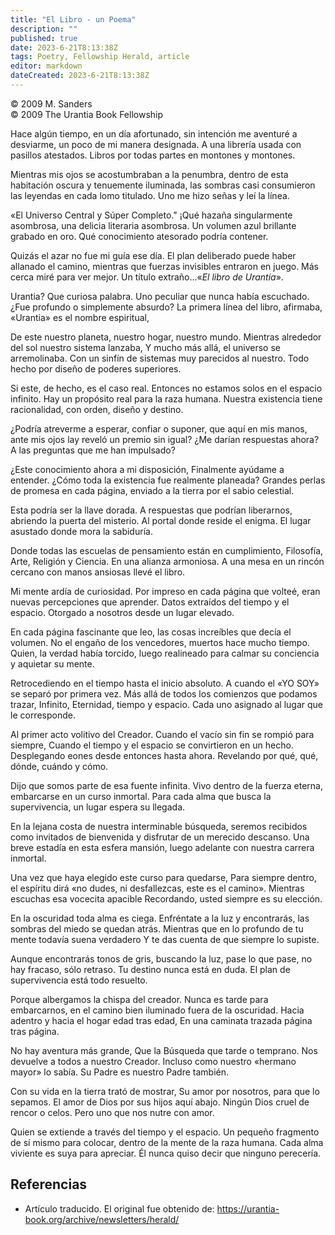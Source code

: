 ```yaml
---
title: "El Libro - un Poema"
description: ""
published: true
date: 2023-6-21T8:13:38Z
tags: Poetry, Fellowship Herald, article
editor: markdown
dateCreated: 2023-6-21T8:13:38Z
---
```


<p class="v-card v-sheet theme--light grey lighten-3 px-2">© 2009 M. Sanders<br>© 2009 The Urantia Book Fellowship</p>


Hace algún tiempo, en un día afortunado,
sin intención me aventuré a desviarme,
un poco de mi manera designada.
A una librería usada con pasillos atestados.
Libros por todas partes en montones y montones.

Mientras mis ojos se acostumbraban a la penumbra,
dentro de esta habitación oscura y tenuemente iluminada,
las sombras casi consumieron
las leyendas en cada lomo titulado.
Uno me hizo señas y leí la línea.

«El Universo Central y Súper
Completo."
¡Qué hazaña singularmente asombrosa,
una delicia literaria asombrosa.
Un volumen azul brillante grabado en oro.
Qué conocimiento atesorado podría contener.

Quizás el azar no fue mi guía ese día.
El plan deliberado puede haber allanado el camino,
mientras que fuerzas invisibles entraron en juego.
Más cerca miré para ver mejor.
Un título extraño...«_El libro de Urantia_».

Urantia? Que curiosa palabra.
Uno peculiar que nunca había escuchado.
¿Fue profundo o simplemente absurdo?
La primera línea del libro, afirmaba,
«Urantia» es el nombre espiritual,

De este nuestro planeta, nuestro hogar, nuestro mundo.
Mientras alrededor del sol nuestro sistema lanzaba,
Y mucho más allá, el universo se arremolinaba.
Con un sinfín de sistemas muy parecidos al nuestro.
Todo hecho por diseño de poderes superiores.

Si este, de hecho, es el caso real.
Entonces no estamos solos en el espacio infinito.
Hay un propósito real para la raza humana.
Nuestra existencia tiene racionalidad,
con orden, diseño y destino.

¿Podría atreverme a esperar, confiar o suponer,
que aquí en mis manos, ante mis ojos
lay reveló un premio sin igual?
¿Me darían respuestas ahora?
A las preguntas que me han impulsado?

¿Este conocimiento ahora a mi disposición,
Finalmente ayúdame a entender.
¿Cómo toda la existencia fue realmente planeada?
Grandes perlas de promesa en cada página,
enviado a la tierra por el sabio celestial.

Esta podría ser la llave dorada.
A respuestas que podrían liberarnos,
abriendo la puerta del misterio.
Al portal donde reside el enigma.
El lugar asustado donde mora la sabiduría.

Donde todas las escuelas de pensamiento están en
cumplimiento,
Filosofía, Arte, Religión y Ciencia.
En una alianza armoniosa.
A una mesa en un rincón cercano
con manos ansiosas llevé el libro.

Mi mente ardía de curiosidad.
Por impreso en cada página que volteé,
eran nuevas percepciones que aprender.
Datos extraídos del tiempo y el espacio.
Otorgado a nosotros desde un lugar elevado.

En cada página fascinante que leo,
las cosas increíbles que decía el volumen.
No el engaño de los vencedores, muertos hace mucho tiempo.
Quien, la verdad había torcido, luego realineado
para calmar su conciencia y aquietar su
mente.

Retrocediendo en el tiempo hasta el inicio absoluto.
A cuando el «YO SOY» se separó por primera vez.
Más allá de todos los comienzos que podamos trazar,
Infinito, Eternidad, tiempo y espacio.
Cada uno asignado al lugar que le corresponde.

Al primer acto volitivo del Creador.
Cuando el vacío sin fin se rompió para siempre,
Cuando el tiempo y el espacio se convirtieron en un hecho.
Desplegando eones desde entonces hasta ahora.
Revelando por qué, qué, dónde, cuándo y cómo.

Dijo que somos parte de esa fuente infinita.
Vivo dentro de la fuerza eterna,
embarcarse en un curso inmortal.
Para cada alma que busca la supervivencia,
un lugar espera su llegada.

En la lejana costa de nuestra interminable búsqueda,
seremos recibidos como invitados de bienvenida
y disfrutar de un merecido descanso.
Una breve estadía en esta esfera mansión,
luego adelante con nuestra carrera inmortal.

Una vez que haya elegido este curso para quedarse,
Para siempre dentro, el espíritu dirá
«no dudes, ni desfallezcas, este es el camino».
Mientras escuchas esa vocecita apacible
Recordando, usted siempre es su elección.

En la oscuridad toda alma es ciega.
Enfréntate a la luz y encontrarás,
las sombras del miedo se quedan atrás.
Mientras que en lo profundo de tu mente todavía suena verdadero
Y te das cuenta de que siempre lo supiste.

Aunque encontrarás tonos de gris,
buscando la luz, pase lo que pase,
no hay fracaso, sólo retraso.
Tu destino nunca está en duda.
El plan de supervivencia está todo resuelto.

Porque albergamos la chispa del creador.
Nunca es tarde para embarcarnos,
en el camino bien iluminado fuera de la oscuridad.
Hacia adentro y hacia el hogar edad tras edad,
En una caminata trazada página tras página.

No hay aventura más grande,
Que la Búsqueda que tarde o temprano.
Nos devuelve a todos a nuestro Creador.
Incluso como nuestro «hermano mayor» lo sabía.
Su Padre es nuestro Padre también.

Con su vida en la tierra trató de mostrar,
Su amor por nosotros, para que lo sepamos.
El amor de Dios por sus hijos aquí abajo.
Ningún Dios cruel de rencor o celos.
Pero uno que nos nutre con amor.

Quien se extiende a través del tiempo y el espacio.
Un pequeño fragmento de sí mismo para colocar,
dentro de la mente de la raza humana.
Cada alma viviente es suya para apreciar.
Él nunca quiso decir que ninguno perecería.

## Referencias

- Artículo traducido. El original fue obtenido de: https://urantia-book.org/archive/newsletters/herald/